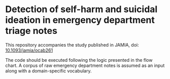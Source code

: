 # Detection of self-harm and suicidal ideation in emergency department triage notes
This repository accompanies the study published in JAMIA, doi: [10.1093/jamia/ocab261](https://doi.org/10.1093/jamia/ocab261)

The code should be executed following the logic presented in the flow chart. A corpus of raw emergency department notes is assumed as an input along with a domain-specific vocabulary.
